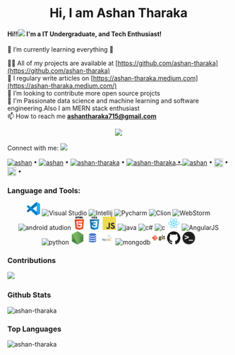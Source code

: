 <h1 align="center"> <b>Hi, I am Ashan Tharaka</b></h1>

<h4>Hi!!<img src="https://raw.githubusercontent.com/MartinHeinz/MartinHeinz/master/wave.gif" width="30px"> I'm a IT Undergraduate, and Tech Enthusiast!</h4>
🌱 I’m currently learning everything 🤣

 👨‍💻 All of my projects are available at [https://github.com/ashan-tharaka](https://github.com/ashan-tharaka)<br>
 📝 I regulary write articles on [https://ashan-tharaka.medium.com](https://ashan-tharaka.medium.com/)<br>
 👯 I’m looking to contribute more open source projcts<br>
 🥅 I'm Passionate data science and machine learning and software engineering.Also I am MERN stack enthusiast<br>
📫 How to reach me **ashantharaka715@gmail.com**
<p align="center">
  <a href="https://github.com/DenverCoder1/readme-typing-svg"><img src="https://readme-typing-svg.herokuapp.com?font=Fredoka+One&size=21&color=00EBF7&width=550&lines=Passionate%2C+Enthusiastic+and+Skilled+Undergraduate;Creative%2C+Smart+and+Easy-going+Individual;Responsible+and+Committed+Team+Player"></a>
</p>

Connect with me: <img src="https://camo.githubusercontent.com/ec0df7b334d15078e980be8f26f35f1bd6f004eaa4a121db42fed361360c1817/68747470733a2f2f6d656469612e67697068792e636f6d2f6d656469612f4c6e516a7057614f4e386e68723231764e572f67697068792e676966" width=30pcx>
<p align="left">
<a href="https://ashan-tharaka.medium.com/"  target="_blank"><img align="center" src="https://cdn.jsdelivr.net/npm/simple-icons@3.0.1/icons/medium.svg" alt="ashan" height="20" width="20" /></a>
  &#8226;
<a href="https://dev.to/ashantharaka"  target="_blank"><img align="center" src="https://cdn.jsdelivr.net/npm/simple-icons@3.0.1/icons/dev-dot-to.svg" alt="ashan" height="20" width="20" /></a>
  &#8226;
<a href="https://www.linkedin.com/in/ashan-tharaka-29a2911a6/" target="_blank"><img align="center" src="https://cdn-icons-png.flaticon.com/512/174/174857.png" alt="ashan-tharaka" height="20" width="20" /></a>
  &#8226;
  <a href="https://twitter.com/jkatp4" target="_blank" ><img align="center" src="https://cdn-icons-png.flaticon.com/512/124/124021.png" alt="ashan-tharaka" height="20" width="20" /> &#8226;
<a href="https://stackoverflow.com/users/14722577/ashan-tharaka" target="_blank"><img align="center" src="https://upload.wikimedia.org/wikipedia/commons/thumb/e/ef/Stack_Overflow_icon.svg/768px-Stack_Overflow_icon.svg.png" alt="ashan" height="20" width="20" /></a>
  &#8226;
<a href="https://www.facebook.com/ashan.tharaka.7543653" target="_blank"><img align="center" src="https://cdn.icon-icons.com/icons2/2108/PNG/512/facebook_icon_130940.png"  height="20" width="20" /></a>
 &#8226;
   <a href="https://www.hackerrank.com/ashantharaka" target="_blank"><img align="center" src="https://raw.githubusercontent.com/rahuldkjain/github-profile-readme-generator/master/src/images/icons/Social/hackerrank.svg"  height="20" width="20" /></a>
 &#8226;
<h3>Language and Tools:</h3>
</p>
<p align="center">
<img  alt="Visual Studio Code" width="30px" src="https://raw.githubusercontent.com/github/explore/80688e429a7d4ef2fca1e82350fe8e3517d3494d/topics/visual-studio-code/visual-studio-code.png" />
<img  alt="Visual Studio" width="30px" src="https://cdn-icons-png.flaticon.com/512/906/906324.png" />
<img  alt="Intellij" width="30px" src="https://camo.githubusercontent.com/9db6f827ce993e7f7c656eb9e2bc88164b327bacfc0d6a3bb7952803f3715e06/68747470733a2f2f696d672e69636f6e73382e636f6d2f636f6c6f722f3234302f3030303030302f696e74656c6c696a2d696465612e706e67" />
<img  alt="Pycharm" width="30px" src="https://camo.githubusercontent.com/cb5ba8d29ac69b68b55c218f7a0c8367e2bb035cfc7d6a40267685c7035cd9d8/68747470733a2f2f696d672e69636f6e73382e636f6d2f636f6c6f722f3234302f3030303030302f7079636861726d2e706e67" />
<img  alt="Clion" src="https://e7.pngegg.com/pngimages/458/617/png-clipart-clion-jetbrains-intellij-idea-c-macos-linux-angle-text-thumbnail.png" width=30px height=30px/>
 <img  alt="WebStorm" src="https://upload.wikimedia.org/wikipedia/commons/thumb/c/c0/WebStorm_Icon.svg/1200px-WebStorm_Icon.svg.png" width=30px height=30px/>
<img alt="android atudion" src="https://encrypted-tbn0.gstatic.com/images?q=tbn:ANd9GcTyeCar0mxqygVMJEdfsU5CMpOLG9lD9qDeag&usqp=CAU" width="30px" height="30" width="20" /></a>

<img  alt="HTML5" width="30px" src="https://raw.githubusercontent.com/github/explore/80688e429a7d4ef2fca1e82350fe8e3517d3494d/topics/html/html.png" />
<img  alt="CSS3" width="30px" src="https://raw.githubusercontent.com/github/explore/80688e429a7d4ef2fca1e82350fe8e3517d3494d/topics/css/css.png" />
<img  alt="JavaScript" width="30px" src="https://raw.githubusercontent.com/github/explore/80688e429a7d4ef2fca1e82350fe8e3517d3494d/topics/javascript/javascript.png" />
<img  alt="java"  width="30px" src="https://img.icons8.com/color/48/000000/java-coffee-cup-logo.png" /> 
<img alt="c#" width="30px" src="https://e7.pngegg.com/pngimages/520/669/png-clipart-c-logo-c-programming-language-computer-icons-computer-programming-programming-miscellaneous-blue-thumbnail.png"/>
<img alt="c" width="30px" src="https://img.pngio.com/letter-c-icon-free-download-as-png-and-ico-icon-easy-c-blue-png-256_256.png"/>
<img  alt="React" width="30px" src="https://raw.githubusercontent.com/github/explore/80688e429a7d4ef2fca1e82350fe8e3517d3494d/topics/react/react.png" />
<img  alt="AngularJS" width="30px" src="https://cdn3.iconfinder.com/data/icons/popular-services-brands/512/angular-js-512.png" />
<img src="https://upload.wikimedia.org/wikipedia/commons/thumb/c/c3/Python-logo-notext.svg/1024px-Python-logo-notext.svg.png" alt="python" width="30px" />
<img  alt="Node.js" width="30px" src="https://raw.githubusercontent.com/github/explore/80688e429a7d4ef2fca1e82350fe8e3517d3494d/topics/nodejs/nodejs.png" />
<img  alt="SQL" width="30px" src="https://raw.githubusercontent.com/github/explore/80688e429a7d4ef2fca1e82350fe8e3517d3494d/topics/sql/sql.png" />
<img  alt="MySQL" width="30px" src="https://raw.githubusercontent.com/github/explore/80688e429a7d4ef2fca1e82350fe8e3517d3494d/topics/mysql/mysql.png" />
<img src="https://cdn.iconscout.com/icon/free/png-512/mongodb-2-1175137.png" alt="mongodb" width="30px"/> 
<img  alt="Git" width="30px" src="https://raw.githubusercontent.com/github/explore/80688e429a7d4ef2fca1e82350fe8e3517d3494d/topics/git/git.png" />
<img  alt="GitHub" width="30px" src="https://raw.githubusercontent.com/github/explore/78df643247d429f6cc873026c0622819ad797942/topics/github/github.png" />
<img  alt="Terminal" width="30px" src="https://raw.githubusercontent.com/github/explore/80688e429a7d4ef2fca1e82350fe8e3517d3494d/topics/terminal/terminal.png" />    </p>
<h3>Contributions</h3>
<img src="https://github-readme-streak-stats.herokuapp.com?user=ashan-tharaka&theme=dracula&date_format=%5BY%20%5DM%20j&background=383F37(https://git.io/streak-stats)"><br>
<h3>Github Stats</h3>

<img src="https://github-readme-stats.vercel.app/api?username=ashan-tharaka&show_icons=true&theme=tokyonight&count_private=true&hide=stars&include_all_commits=true" alt="ashan-tharaka" /> </p>
<h3>Top Languages</h3>
<img src="https://github-readme-stats.vercel.app/api/top-langs/?username=ashan-tharaka&theme=tokyonight&show_icons=true" alt="ashan-tharaka" />
